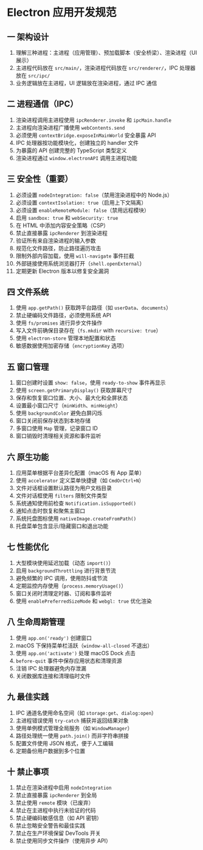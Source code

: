 # Electron 应用开发规范

## 一 架构设计

1. 理解三种进程：主进程（应用管理）、预加载脚本（安全桥梁）、渲染进程（UI 展示）
2. 主进程代码放在 `src/main/`，渲染进程代码放在 `src/renderer/`，IPC 处理器放在 `src/ipc/`
3. 业务逻辑放在主进程，UI 逻辑放在渲染进程，通过 IPC 通信

## 二 进程通信（IPC）

1. 渲染进程调用主进程使用 `ipcRenderer.invoke` 和 `ipcMain.handle`
2. 主进程向渲染进程广播使用 `webContents.send`
3. 必须使用 `contextBridge.exposeInMainWorld` 安全暴露 API 
4. IPC 处理器按功能模块化，创建独立的 handler 文件 
5. 为暴露的 API 创建完整的 TypeScript 类型定义 
6. 渲染进程通过 `window.electronAPI` 调用主进程功能

## 三 安全性（重要）

1. 必须设置 `nodeIntegration: false`（禁用渲染进程中的 Node.js） 
2. 必须设置 `contextIsolation: true`（启用上下文隔离） 
3. 必须设置 `enableRemoteModule: false`（禁用远程模块） 
4. 启用 `sandbox: true` 和 `webSecurity: true`
5. 在 HTML 中添加内容安全策略（CSP） 
6. 禁止直接暴露 `ipcRenderer` 到渲染进程 
7. 验证所有来自渲染进程的输入参数 
8. 规范化文件路径，防止路径遍历攻击 
9. 限制外部内容加载，使用 `will-navigate` 事件拦截 
10. 外部链接使用系统浏览器打开（`shell.openExternal`） 
11. 定期更新 Electron 版本以修复安全漏洞

## 四 文件系统

1. 使用 `app.getPath()` 获取跨平台路径（如 `userData`、`documents`） 
2. 禁止硬编码文件路径，必须使用系统 API 
3. 使用 `fs/promises` 进行异步文件操作 
4. 写入文件前确保目录存在（`fs.mkdir` with `recursive: true`） 
5. 使用 `electron-store` 管理本地配置和状态 
6. 敏感数据使用加密存储（`encryptionKey` 选项）

## 五 窗口管理

1. 窗口创建时设置 `show: false`，使用 `ready-to-show` 事件再显示 
2. 使用 `screen.getPrimaryDisplay()` 获取屏幕尺寸 
3. 保存和恢复窗口位置、大小、最大化和全屏状态 
4. 设置最小窗口尺寸（`minWidth`、`minHeight`） 
5. 使用 `backgroundColor` 避免白屏闪烁 
6. 窗口关闭前保存状态到本地存储 
7. 多窗口使用 `Map` 管理，记录窗口 ID 
8. 窗口销毁时清理相关资源和事件监听

## 六 原生功能

1. 应用菜单根据平台差异化配置（macOS 有 App 菜单） 
2. 使用 `accelerator` 定义菜单快捷键（如 `CmdOrCtrl+N`） 
3. 文件对话框设置默认路径为用户文档目录 
4. 文件对话框使用 `filters` 限制文件类型 
5. 系统通知使用前检查 `Notification.isSupported()`
6. 通知点击时恢复和聚焦主窗口 
7. 系统托盘图标使用 `nativeImage.createFromPath()`
8. 托盘菜单包含显示/隐藏窗口和退出功能

## 七 性能优化

1. 大型模块使用延迟加载（动态 `import()`） 
2. 启用 `backgroundThrottling` 进行背景节流 
3. 避免频繁的 IPC 调用，使用防抖或节流 
4. 定期监控内存使用（`process.memoryUsage()`） 
5. 窗口关闭时清理定时器、订阅和事件监听 
6. 使用 `enablePreferredSizeMode` 和 `webgl: true` 优化渲染

## 八 生命周期管理

1. 使用 `app.on('ready')` 创建窗口 
2. macOS 下保持菜单栏活跃（`window-all-closed` 不退出） 
3. 使用 `app.on('activate')` 处理 macOS Dock 点击
4. `before-quit` 事件中保存应用状态和清理资源 
5. 注销 IPC 处理器避免内存泄漏 
6. 关闭数据库连接和清理临时文件

## 九 最佳实践

1. IPC 通道名使用命名空间（如 `storage:get`、`dialog:open`）
2. 主进程错误使用 `try-catch` 捕获并返回结果对象
3. 使用单例模式管理全局服务（如 `WindowManager`）
4. 路径处理统一使用 `path.join()` 而非字符串拼接
5. 配置文件使用 JSON 格式，便于人工编辑
6. 定期备份用户数据到多个位置

## 十 禁止事项

1. 禁止在渲染进程中启用 `nodeIntegration`
2. 禁止直接暴露 `ipcRenderer` 到全局 
3. 禁止使用 `remote` 模块（已废弃） 
4. 禁止在主进程中执行未验证的代码 
5. 禁止硬编码敏感信息（如 API 密钥） 
6. 禁止忽略安全警告和最佳实践 
7. 禁止在生产环境保留 DevTools 开关 
8. 禁止使用同步文件操作（使用异步 API）

